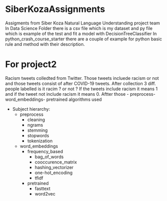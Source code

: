 # SiberKozaAssignments
Assigments from Siber Koza Natural Language Understanding project team
In Data Science Folder there is a csv file which is my dataset and py file which is example of the test and fit a model with DecisionTreeClassifier
In python_crash_course_starter there are a couple of example for python basic rule and method with their description.

# For project2
Racism tweets colledted from Twitter. Those tweets incluede racism or not and those tweets consist of after COVID-19 tweets. After collection 3 diff. people labelled is it racim ? or not ? If the tweets include racism it means 1 and if the tweet not include racism it means 0. Aftter those   - preprocess-word_embeddings- pretrained algorithms used 
- Subject hierarchy:
    - preprocess
        - cleaning
        - ngrams
        - stemming
        - stopwords
        - tokenization
    - word_embeddings
        - frequency_based
            - bag_of_words
            - cooccurence_matrix
            - hashing_vectorizer
            - one-hot_encoding
            - tfidf
        - pretrained
            - fasttext
            - word2vec
